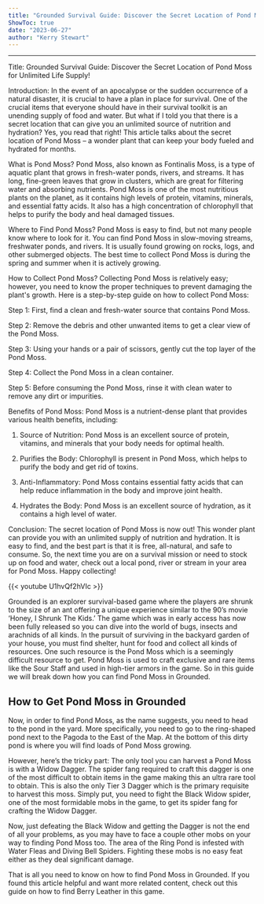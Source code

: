 ```yaml
---
title: "Grounded Survival Guide: Discover the Secret Location of Pond Moss for Unlimited Life Supply!"
ShowToc: true 
date: "2023-06-27"
author: "Kerry Stewart"
---
```

*****
Title: Grounded Survival Guide: Discover the Secret Location of Pond Moss for Unlimited Life Supply!

Introduction:
In the event of an apocalypse or the sudden occurrence of a natural disaster, it is crucial to have a plan in place for survival. One of the crucial items that everyone should have in their survival toolkit is an unending supply of food and water. But what if I told you that there is a secret location that can give you an unlimited source of nutrition and hydration? Yes, you read that right! This article talks about the secret location of Pond Moss – a wonder plant that can keep your body fueled and hydrated for months.

What is Pond Moss?
Pond Moss, also known as Fontinalis Moss, is a type of aquatic plant that grows in fresh-water ponds, rivers, and streams. It has long, fine-green leaves that grow in clusters, which are great for filtering water and absorbing nutrients. Pond Moss is one of the most nutritious plants on the planet, as it contains high levels of protein, vitamins, minerals, and essential fatty acids. It also has a high concentration of chlorophyll that helps to purify the body and heal damaged tissues.

Where to Find Pond Moss?
Pond Moss is easy to find, but not many people know where to look for it. You can find Pond Moss in slow-moving streams, freshwater ponds, and rivers. It is usually found growing on rocks, logs, and other submerged objects. The best time to collect Pond Moss is during the spring and summer when it is actively growing.

How to Collect Pond Moss?
Collecting Pond Moss is relatively easy; however, you need to know the proper techniques to prevent damaging the plant's growth. Here is a step-by-step guide on how to collect Pond Moss:

Step 1: First, find a clean and fresh-water source that contains Pond Moss.

Step 2: Remove the debris and other unwanted items to get a clear view of the Pond Moss.

Step 3: Using your hands or a pair of scissors, gently cut the top layer of the Pond Moss.

Step 4: Collect the Pond Moss in a clean container.

Step 5: Before consuming the Pond Moss, rinse it with clean water to remove any dirt or impurities.

Benefits of Pond Moss:
Pond Moss is a nutrient-dense plant that provides various health benefits, including:

1. Source of Nutrition: Pond Moss is an excellent source of protein, vitamins, and minerals that your body needs for optimal health.

2. Purifies the Body: Chlorophyll is present in Pond Moss, which helps to purify the body and get rid of toxins.

3. Anti-Inflammatory: Pond Moss contains essential fatty acids that can help reduce inflammation in the body and improve joint health.

4. Hydrates the Body: Pond Moss is an excellent source of hydration, as it contains a high level of water.

Conclusion:
The secret location of Pond Moss is now out! This wonder plant can provide you with an unlimited supply of nutrition and hydration. It is easy to find, and the best part is that it is free, all-natural, and safe to consume. So, the next time you are on a survival mission or need to stock up on food and water, check out a local pond, river or stream in your area for Pond Moss. Happy collecting!

{{< youtube U1hvQf2hVIc >}} 



Grounded is an explorer survival-based game where the players are shrunk to the size of an ant offering a unique experience similar to the 90’s movie ‘Honey, I Shrunk The Kids.’ The game which was in early access has now been fully released so you can dive into the world of bugs, insects and arachnids of all kinds. In the pursuit of surviving in the backyard garden of your house, you must find shelter, hunt for food and collect all kinds of resources. One such resource is the Pond Moss which is a seemingly difficult resource to get. Pond Moss is used to craft exclusive and rare items like the Sour Staff and used in high-tier armors in the game. So in this guide we will break down how you can find Pond Moss in Grounded.
 
## How to Get Pond Moss in Grounded
 
Now, in order to find Pond Moss, as the name suggests, you need to head to the pond in the yard. More specifically, you need to go to the ring-shaped pond next to the Pagoda to the East of the Map. At the bottom of this dirty pond is where you will find loads of Pond Moss growing.
 
However, here’s the tricky part: The only tool you can harvest a Pond Moss is with a Widow Dagger. The spider fang required to craft this dagger is one of the most difficult to obtain items in the game making this an ultra rare tool to obtain. This is also the only Tier 3 Dagger which is the primary requisite to harvest this moss. Simply put, you need to fight the Black Widow spider, one of the most formidable mobs in the game, to get its spider fang for crafting the Widow Dagger.
 
Now, just defeating the Black Widow and getting the Dagger is not the end of all your problems, as you may have to face a couple other mobs on your way to finding Pond Moss too. The area of the Ring Pond is infested with Water Fleas and Diving Bell Spiders. Fighting these mobs is no easy feat either as they deal significant damage.
 
That is all you need to know on how to find Pond Moss in Grounded. If you found this article helpful and want more related content, check out this guide on how to find Berry Leather in this game.




